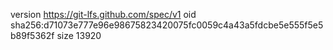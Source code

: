 version https://git-lfs.github.com/spec/v1
oid sha256:d71073e777e96e98675823420075fc0059c4a43a5fdcbe5e555f5e5b89f5362f
size 13920
